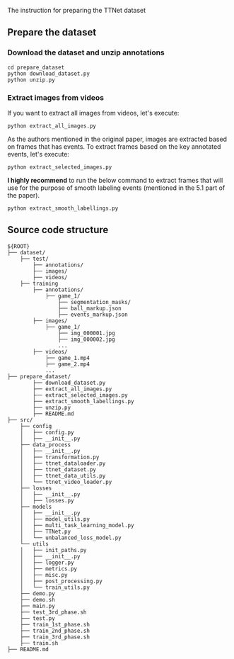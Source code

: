 The instruction for preparing the TTNet dataset

## Prepare the dataset
### Download the dataset and unzip annotations

```shell script
cd prepare_dataset
python download_dataset.py
python unzip.py
```

### Extract images from videos
If you want to extract all images from videos, let's execute:

```shell script
python extract_all_images.py
```

As the authors mentioned in the original paper, images are extracted based on frames that has events. 
To extract frames based on the key annotated events, let's execute:

```shell script
python extract_selected_images.py
```

**I highly recommend** to run the below command to extract frames that will use for the purpose of smooth labeling events (mentioned in the 5.1 part of the paper).

 ```shell script
python extract_smooth_labellings.py
```

## Source code structure

```shell script
${ROOT}
├── dataset/
    ├── test/
        ├── annotations/
        ├── images/
        ├── videos/
    ├── training
        ├── annotations/
            ├── game_1/
                ├── segmentation_masks/
                ├── ball_markup.json
                ├── events_markup.json
        ├── images/
            ├── game_1/
                ├── img_000001.jpg
                ├── img_000002.jpg
                ...
        ├── videos/
            ├── game_1.mp4
            ├── game_2.mp4
            ...
├── prepare_dataset/
        ├── download_dataset.py
        ├── extract_all_images.py
        ├── extract_selected_images.py
        ├── extract_smooth_labellings.py
        ├── unzip.py
        ├── README.md
├── src/
    ├── config
    │   ├── config.py
    │   ├── __init__.py
    ├── data_process
    │   ├── __init__.py
    │   ├── transformation.py
    │   ├── ttnet_dataloader.py
    │   ├── ttnet_dataset.py
    │   ├── ttnet_data_utils.py
    │   └── ttnet_video_loader.py
    ├── losses
    │   ├── __init__.py
    │   ├── losses.py
    ├── models
    │   ├── __init__.py
    │   ├── model_utils.py
    │   ├── multi_task_learning_model.py
    │   ├── TTNet.py
    │   └── unbalanced_loss_model.py
    └── utils
    │   ├── init_paths.py
    │   ├── __init__.py
    │   ├── logger.py
    │   ├── metrics.py
    │   ├── misc.py
    │   ├── post_processing.py
    │   └── train_utils.py
    ├── demo.py
    ├── demo.sh
    ├── main.py
    ├── test_3rd_phase.sh
    ├── test.py
    ├── train_1st_phase.sh
    ├── train_2nd_phase.sh
    ├── train_3rd_phase.sh
    ├── train.sh
├── README.md
```
